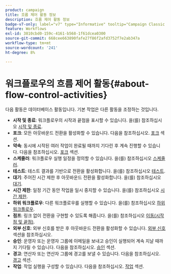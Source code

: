```yaml
---
product: campaign
title: 흐름 제어 활동 정보
description: 흐름 제어 활동 정보
badge-v7-only: label="v7" type="Informative" tooltip="Campaign Classic v7에만 적용"
feature: Workflows
exl-id: 3810cbd0-159c-4161-b568-1f61dcea0300
source-git-commit: 668cee663890fafe27f86f2afd3752f7e2ab347a
workflow-type: tm+mt
source-wordcount: '241'
ht-degree: 8%

---
```


# 워크플로우의 흐름 제어 활동{#about-flow-control-activities}



다음 활동은 데이터베이스 활동입니다. 기본 작업은 다른 활동을 조정하는 것입니다.

* **시작 및 종료**: 워크플로우의 시작과 끝점을 표시할 수 있습니다. 을(를) 참조하십시오 [시작 및 종료](start-and-end.md).
* **포크**: 모든 아웃바운드 전환을 활성화할 수 있습니다. 다음을 참조하십시오. [포크](fork.md) 섹션.
* **약속**: 동시에 시작된 여러 작업이 완료될 때까지 기다린 후 계속 진행할 수 있습니다. 다음을 참조하십시오. [포크](fork.md) 섹션.
* **스케줄러**: 워크플로우 실행 일정을 정의할 수 있습니다. 을(를) 참조하십시오 [스케줄러](scheduler.md).
* **테스트**: 테스트 결과를 기반으로 전환을 활성화합니다. 을(를) 참조하십시오 [테스트](test.md).
* **대기**: 주어진 시간 제한 후 아웃바운드 전환을 활성화합니다. 을(를) 참조하십시오 [대기](wait.md).
* **시간 제한**: 일정 기간 동안 작업을 일시 중지할 수 있습니다. 을(를) 참조하십시오 [시간 제한](time-constraint.md).
* **하위 워크플로우**: 다른 워크플로우를 실행할 수 있습니다. 을(를) 참조하십시오 [하위 워크플로우](sub-workflow.md).
* **점프**: 링크 없이 전환을 구현할 수 있도록 해줍니다. 을(를) 참조하십시오 [이동(시작점 및 끝점)](jump-start-point-and-end-point.md).
* **외부 신호**: 외부 신호를 받은 후 아웃바운드 전환을 활성화할 수 있습니다. [외부 신호](external-signal.md) 섹션을 참조하십시오.
* **승인**: 운영자 또는 운영자 그룹에 이메일을 보내고 승인이 실행되어 계속 지날 때까지 기다릴 수 있습니다. 다음을 참조하십시오. [승인](approval.md) 섹션.
* **경고**: 연산자 또는 연산자 그룹에 경고를 보낼 수 있습니다. 다음을 참조하십시오. [경고](alert.md) 섹션.
* **작업**: 작업 실행을 구성할 수 있습니다. 다음을 참조하십시오. [작업](task.md) 섹션.
